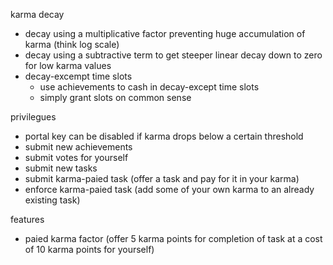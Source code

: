
karma decay
- decay using a multiplicative factor preventing huge accumulation of karma (think log scale)
- decay using a subtractive term to get steeper linear decay down to zero for low karma values
- decay-excempt time slots
  - use achievements to cash in decay-except time slots
  - simply grant slots on common sense

privilegues
- portal key can be disabled if karma drops below a certain threshold
- submit new achievements
- submit votes for yourself
- submit new tasks
- submit karma-paied task (offer a task and pay for it in your karma)
- enforce karma-paied task (add some of your own karma to an already existing task)

features
- paied karma factor (offer 5 karma points for completion of task at a cost of 10 karma points for yourself)
